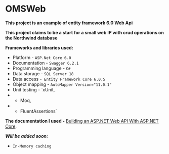 # OMSWeb

**This project is an example of entity framework 6.0 Web Api**

**This project claims to be a start for a small web IP with crud operations on the Northwind database**

**Frameworks and libraries used:**
+ Platform - ` ASP.Net Core 6.0 `
+ Documentation - `Swagger 6.2.1`
+ Programming language - `C#`
+ Data storage - `SQL Server 18`
+ Data access -` Entity Framework Core 6.0.5`
+ Object mapping - `AutoMapper Version="11.0.1"`
+ Unit testing - `xUnit,
+ - Moq, 
+ - FluentAssertions` 

**The documentation I used -**
[Building an ASP.NET Web API With ASP.NET Core](https://www.toptal.com/asp-dot-net/asp-net-web-api-tutorial).

***Will be added soon:***

+ `In-Memory caching`
